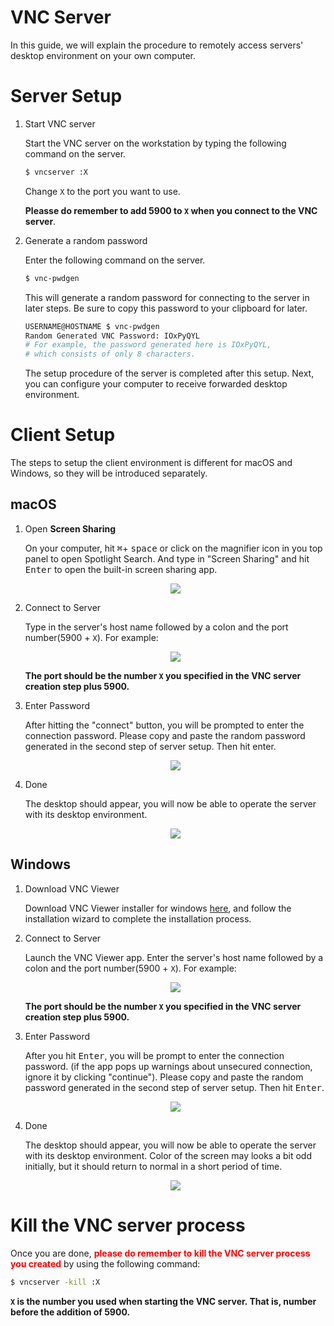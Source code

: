 # VNC Server
In this guide, we will explain the procedure to remotely access servers' desktop environment on your own computer. 


# Server Setup

1. Start VNC server

    Start the VNC server on the workstation by typing the following command on the server.
    ```bash
    $ vncserver :X
    ```
    Change `X` to the port you want to use.

    **Pleasse do remember to add 5900 to `X` when you connect to the VNC server**.

2. Generate a random password 

    Enter the following command on the server.
    ```bash
    $ vnc-pwdgen
    ```
    This will generate a random password for connecting to the server in later steps. Be sure to copy this password to your clipboard for later.
    ```bash
    USERNAME@HOSTNAME $ vnc-pwdgen
    Random Generated VNC Password: IOxPyQYL
    # For example, the password generated here is IOxPyQYL,
    # which consists of only 8 characters.
    ```
    The setup procedure of the server is completed after this setup. Next, you can configure your computer to receive forwarded desktop environment.

# Client Setup
The steps to setup the client environment is different for macOS and Windows, so they will be introduced separately.

## macOS 

1. Open **Screen Sharing**

    On your computer, hit <kbd>⌘</kbd>+ <kbd>space</kbd> or click on the magnifier icon in you top panel to open Spotlight Search. And type in "Screen Sharing" and hit <kbd>Enter</kbd> to open the built-in screen sharing app.
    
    <div style="text-align:center"><img src="_image/vnc/spotlight.png"></div>

2. Connect to Server

    Type in the server's host name followed by a colon and the port number(5900 + `X`). For example:

    <div style="text-align:center"><img src="_image/vnc/host+port.png"></div>

    **The port should be the number `X` you specified in the VNC server creation step plus 5900.**

3. Enter Password

    After hitting the "connect" button, you will be prompted to enter the connection password. Please copy and paste the random password generated in the second step of server setup. Then hit enter.
    <div style="text-align:center"><img src="_image/vnc/passwd.png"></div>

4. Done

    The desktop should appear, you will now be able to operate the server with its desktop environment.
    <div style="text-align:center"><img src="_image/vnc/desktop.png"></div>

## Windows

1. Download VNC Viewer

    Download VNC Viewer installer for windows [here](https://www.realvnc.com/en/connect/download/viewer/windows/), and follow the installation wizard to complete the installation process.

2. Connect to Server

    Launch the VNC Viewer app. Enter the server's host name followed by a colon and the port number(5900 + `X`). For example:

    <div style="text-align:center"><img src="_image/vnc/win-host+port.png"></div>

    **The port should be the number `X` you specified in the VNC server creation step plus 5900.**

3. Enter Password

    After you hit <kbd>Enter</kbd>, you will be prompt to enter the connection password. (if the app pops up warnings about unsecured connection, ignore it by clicking "continue"). Please copy and paste the random password generated in the second step of server setup. Then hit <kbd>Enter</kbd>. 
    
    <div style="text-align:center"><img src="_image/vnc/win-passwd.png"></div>

4. Done

    The desktop should appear, you will now be able to operate the server with its desktop environment. Color of the screen may looks a bit odd initially, but it should return to normal in a short period of time. 

    <div style="text-align:center"><img src="_image/vnc/win-done.png"></div>

# Kill the VNC server process
Once you are done, **<font color=red>please do remember to kill the VNC server process you created</font>** by using the following command:
```bash
$ vncserver -kill :X
```
**`X` is the number you used when starting the VNC server. That is, number before the addition of 5900.**

